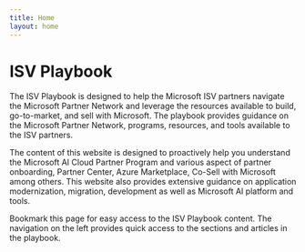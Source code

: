 ```yaml
---
title: Home
layout: home
---
```


# ISV Playbook

The ISV Playbook is designed to help the Microsoft ISV partners navigate the Microsoft Partner Network and leverage the resources available to build, go-to-market, and sell with Microsoft. The playbook provides guidance on the Microsoft Partner Network, programs, resources, and tools available to the ISV partners.

The content of this website is designed to proactively help you understand the Microsoft AI Cloud Partner Program and various aspect of partner onboarding, Partner Center, Azure Marketplace, Co-Sell with Microsoft among others. This website also provides extensive guidance on application modernization, migration, development as well as Microsoft AI platform and tools.

Bookmark this page for easy access to the ISV Playbook content. The navigation on the left provides quick access to the sections and articles in the playbook.
